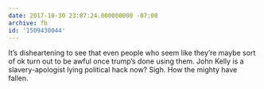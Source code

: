 ```yaml
---
date: 2017-10-30 23:07:24.000000000 -07:00
archive: fb
id: '1509430044'
---
```


It’s disheartening to see that even people who seem like they’re maybe sort of ok turn out to be awful once trump’s done using them. John Kelly is a slavery-apologist lying political hack now? Sigh. How the mighty have fallen.
